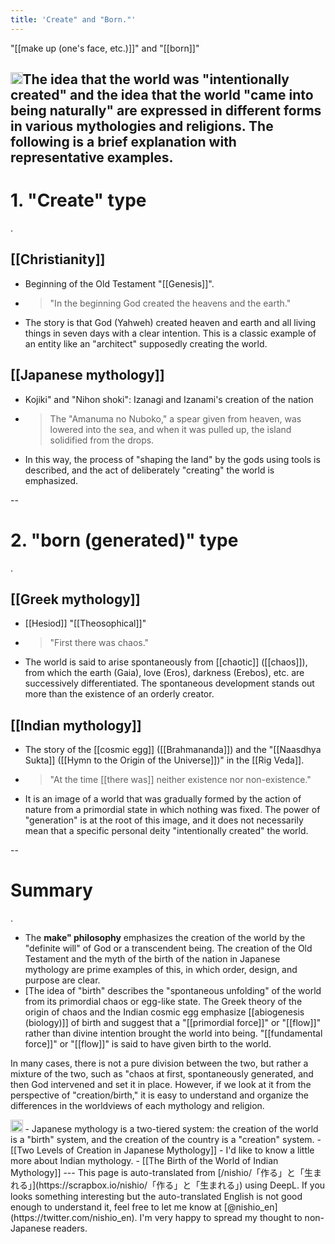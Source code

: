 ```yaml
---
title: 'Create" and "Born."'
---
```


"[[make up (one's face, etc.)]]" and "[[born]]"

<img src='https://scrapbox.io/api/pages/nishio-en/o1 Pro/icon' alt='o1 Pro.icon' height="19.5"/>The idea that the world was "intentionally created" and the idea that the world "came into being naturally" are expressed in different forms in various mythologies and religions. The following is a brief explanation with representative examples.
--

# 1. "Create" type
.

## [[Christianity]]
- Beginning of the Old Testament "[[Genesis]]".
- >  "In the beginning God created the heavens and the earth."
- The story is that God (Yahweh) created heaven and earth and all living things in seven days with a clear intention. This is a classic example of an entity like an "architect" supposedly creating the world.

## [[Japanese mythology]]
- Kojiki" and "Nihon shoki": Izanagi and Izanami's creation of the nation
- >  The "Amanuma no Nuboko," a spear given from heaven, was lowered into the sea, and when it was pulled up, the island solidified from the drops.
- In this way, the process of "shaping the land" by the gods using tools is described, and the act of deliberately "creating" the world is emphasized.

--

# 2. "born (generated)" type
.

## [[Greek mythology]]
- [[Hesiod]] "[[Theosophical]]"
- >  "First there was chaos."
- The world is said to arise spontaneously from [[chaotic]] ([[chaos]]), from which the earth (Gaia), love (Eros), darkness (Erebos), etc. are successively differentiated. The spontaneous development stands out more than the existence of an orderly creator.

## [[Indian mythology]]
- The story of the [[cosmic egg]] ([[Brahmananda]]) and the "[[Naasdhya Sukta]] ([[Hymn to the Origin of the Universe]])" in the [[Rig Veda]].
- >  "At the time [[there was]] neither existence nor non-existence."
- It is an image of a world that was gradually formed by the action of nature from a primordial state in which nothing was fixed. The power of "generation" is at the root of this image, and it does not necessarily mean that a specific personal deity "intentionally created" the world.

--

# Summary
.

- The **make" philosophy** emphasizes the creation of the world by the "definite will" of God or a transcendent being. The creation of the Old Testament and the myth of the birth of the nation in Japanese mythology are prime examples of this, in which order, design, and purpose are clear.
- [The idea of "birth" describes the "spontaneous unfolding" of the world from its primordial chaos or egg-like state. The Greek theory of the origin of chaos and the Indian cosmic egg emphasize [[abiogenesis (biology)]] of birth and suggest that a "[[primordial force]]" or "[[flow]]" rather than divine intention brought the world into being. "[[fundamental force]]" or "[[flow]]" is said to have given birth to the world.

In many cases, there is not a pure division between the two, but rather a mixture of the two, such as "chaos at first, spontaneously generated, and then God intervened and set it in place. However, if we look at it from the perspective of "creation/birth," it is easy to understand and organize the differences in the worldviews of each mythology and religion.

<img src='https://scrapbox.io/api/pages/nishio-en/nishio/icon' alt='nishio.icon' height="19.5"/>
- Japanese mythology is a two-tiered system: the creation of the world is a "birth" system, and the creation of the country is a "creation" system.
        - [[Two Levels of Creation in Japanese Mythology]]
- I'd like to know a little more about Indian mythology.
        - [[The Birth of the World of Indian Mythology]]
---
This page is auto-translated from [/nishio/「作る」と「生まれる」](https://scrapbox.io/nishio/「作る」と「生まれる」) using DeepL. If you looks something interesting but the auto-translated English is not good enough to understand it, feel free to let me know at [@nishio_en](https://twitter.com/nishio_en). I'm very happy to spread my thought to non-Japanese readers.